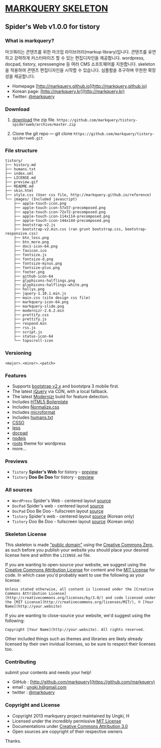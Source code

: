 # [MARKQUERY SKELETON](http://markquery.github.io) 

##  Spider's Web v1.0.0 for tistory

### What is markquery?

마크쿼리는 콘텐츠를 위한 마크업 라이브러리(markup library)입니다. 콘텐츠를 유연하고 강력하게 커스터마이즈 할 수 있는 편집디자인을 제공합니다. wordpress, docpad, tistory, xpressengine 등 여러 CMS 소프트웨어를 지원합니다. skeleton을 적용하여 콘텐츠 편집디자인을 시작할 수 있습니다. 심플함을 추구하며 무한한 확장성을 제공합니다.

* Homepage [http://markquery.github.io](http://markquery.github.io)
* Korean page: [http://markquery.kr](http://markquery.kr)
* Twitter: [@markquery](http://twitter.com/markquery)

### Download

1. [download](https://github.com/markquery/tistory-spidersweb/archive/master.zip)  the zip file.
   `https://github.com/markquery/tistory-spidersweb/archive/master.zip`

2. Clone the git repo — git clone
   `https://github.com/markquery/tistory-spidersweb.git`

### File structure

``` 
tistory/
├── history.md
├── humans.txt
├── index.xml
├── LICENSE.md 
├── preview.gif
├── README.md
├── skin.html
├── style.css (User css file, http://markquery.github.io/reference)
└── images/ (Included javascript)
    ├── apple-touch-icon.png
    ├── apple-touch-icon-57x57-precomposed.png
    ├── apple-touch-icon-72x72-precomposed.png
    ├── apple-touch-icon-114x114-precomposed.png
    ├── apple-touch-icon-144x144-precomposed.png
    ├── bootstrap-v2.js
    ├── bootstrap-v2.min.css (ran grunt bootstrap.css, bootstrap-responsive.css)
    ├── btn_less.png
    ├── btn_more.png
    ├── docs-icon-64.png
    ├── favicon.ico
    ├── fontsize.js
    ├── fontsize-d.png
    ├── fontsize-minus.png
    ├── fontsize-plus.png
    ├── footer.png
    ├── github-icon-64
    ├── glyphicons-halflings.png
    ├── glyphicons-halflings-white.png
    ├── hollys.png
    ├── jquery-1.10.1.min.js
    ├── main.css (site design css file)
    ├── markquery-icon-64.png
    ├── markquery-slide.png
    ├── modernizr-2.6.2.min
    ├── prettify.css
    ├── prettify.js
    ├── respond.min
    ├── rss.js
    ├── script.js
    ├── status-icon-64
    └── topscroll-icon
```

### Versioning

`<major>.<minor>.<patch>`

### Features

* Supports [bootstrap v2.x](https://github.com/twitter/bootstrap) and bootstpra 3 mobile first.
* The latest [jQuery](http://jquery.com/) via CDN, with a local fallback.
* The latest [Modernizr](http://modernizr.com/) build for feature detection.
* Includes [HTML5 Boilerplate](http://html5boilerplate.com/)
* Includes [Normalize.css](http://necolas.github.com/normalize.css/) 
* Includes [microformat](http://microformats.org/)
* Includes [humans.txt](http://humanstxt.org/)
* [CSSO](https://github.com/css/csso)
* [less](http://lesscss.org/)
* [docpad](https://github.com/bevry/docpad)
* [nodejs](https://github.com/joyent/node)
* [roots](https://github.com/retlehs/roots) theme for wordpress
* more...

### Previews

* `Tistory` **Spider's Web** for tistory - [preview](http://markquery-spidersweb.tistory.com)
* `Tistory` **Doo Be Doo** for tistory - [preview](http://markquery-doobedoo.tistory.com)

### All sources

* `WordPress` Spider's Web - centered layout [source](https://github.com/markquery/wp-spidersweb)
* `DocPad` Spider's web - centered layout [source](https://github.com/markquery/docpad-spidersweb)
* `DocPad` Doo Be Doo - fullscreen layout [source](https://github.com/markquery/docpad-doobedoo)
* `Tistory` Spider's web - centered layout [source](https://github.com/markquery/tistory-spidersweb) (Korean only)
* `Tistory` Doo Be Doo - fullscreen layout [source](https://github.com/markquery/docpad-doobedoo) (Korean only)

### Skeleton License

This skeleton is made ["public domain"](http://en.wikipedia.org/wiki/Public_domain) using the [Creative Commons Zero](http://creativecommons.org/publicdomain/zero/1.0/), as such before you publish your website you should place your desired license here and within the `LICENSE.md` file.

If you are wanting to open-source your website, we suggest using the [Creative Commons Attribution License](http://creativecommons.org/licenses/by/3.0/) for content and the [MIT License](http://creativecommons.org/licenses/MIT/) for code. In which case you'd probably want to use the following as your license:

	Unless stated otherwise, all content is licensed under the [Creative Commons Attribution License](http://creativecommons.org/licenses/by/3.0/) and code licensed under the [MIT License](http://creativecommons.org/licenses/MIT/), © [Your Name](http://your.website)

If you are wanting to close-source your website, we'd suggest using the following:

	Copyright [Your Name](http://your.website). All rights reserved.

Other included things such as themes and libraries are likely already licensed by their own invidual licenses, so be sure to respect their licenses too.

### Contributing

submit your contents and needs your help!

- GitHub : [http://github.com/markquery](https://github.com/markquery)
- email : ungki.h@gmail.com
- twitter : [@markquery](https://twitter.com/markquery)

### Copyright and License

* Copyright 2013 markquery project maintained by Ungki, H
* Licensed under the incredibly permissive [MIT License](http://markquery.github.io/license)
* Documentations under [Creative Commons Attribution 3.0](http://creativecommons.org/licenses/by/3.0/)
* Open sources are copyright of their respective owners

Thanks.